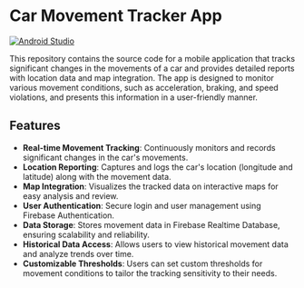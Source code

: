 # Car Movement Tracker App

[![Android Studio](https://img.shields.io/badge/Android%20Studio-3.6%20or%20higher-brightgreen.svg)](https://developer.android.com/studio)

This repository contains the source code for a mobile application that tracks significant changes in the movements of a car and provides detailed reports with location data and map integration. 
The app is designed to monitor various movement conditions, such as acceleration, braking, and speed violations, and presents this information in a user-friendly manner.

## Features

- **Real-time Movement Tracking**: Continuously monitors and records significant changes in the car's movements.
- **Location Reporting**: Captures and logs the car's location (longitude and latitude) along with the movement data.
- **Map Integration**: Visualizes the tracked data on interactive maps for easy analysis and review.
- **User Authentication**: Secure login and user management using Firebase Authentication.
- **Data Storage**: Stores movement data in Firebase Realtime Database, ensuring scalability and reliability.
- **Historical Data Access**: Allows users to view historical movement data and analyze trends over time.
- **Customizable Thresholds**: Users can set custom thresholds for movement conditions to tailor the tracking sensitivity to their needs.
